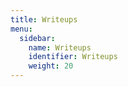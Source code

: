 ```yaml
---
title: Writeups
menu:
  sidebar:
    name: Writeups
    identifier: Writeups
    weight: 20
---
```

